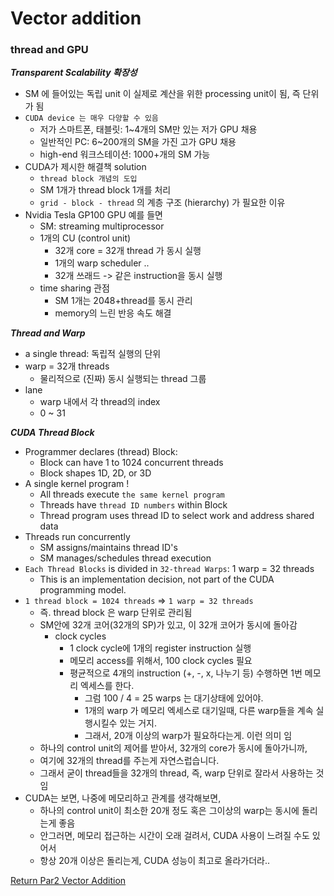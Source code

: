 # Vector addition

### thread and GPU

***Transparent Scalability 확장성***
- SM 에 들어있는 독립 unit 이 실제로 계산을 위한 processing unit이 됨, 즉 단위가 됨
- `CUDA device 는 매우 다양할 수 있음`
  - 저가 스마트폰, 태블릿: 1~4개의 SM만 있는 저가 GPU 채용
  - 일반적인 PC: 6~200개의 SM을 가진 고가 GPU 채용
  - high-end 워크스테이션: 1000+개의 SM 가능
- CUDA가 제시한 해결책 solution
  - `thread block 개념의 도입`
  - SM 1개가 thread block 1개를 처리
  - `grid - block - thread` 의 계층 구조 (hierarchy) 가 필요한 이유 
- Nvidia Tesla GP100 GPU 예를 들면
  - SM: streaming multiprocessor
  - 1개의 CU (control unit)
    - 32개 core = 32개 thread 가 동시 실행 
    - 1개의 warp scheduler ..       
    - 32개 쓰래드 -> 같은 instruction을 동시 실행
  - time sharing 관점
    - SM 1개는 2048+thread를 동시 관리
    - memory의 느린 반응 속도 해결

***Thread and Warp***
- a single thread: 독립적 실행의 단위
- warp = 32개 threads
  - 물리적으로 (진짜) 동시 실행되는 thread 그룹
- lane
  - warp 내에서 각 thread의 index
  - 0 ~ 31

***CUDA Thread Block***
- Programmer declares (thread) Block: 
  - Block can have 1 to 1024 concurrent threads
  - Block shapes 1D, 2D, or 3D
- A single kernel program !
  - All threads execute `the same kernel program`
  - Threads have `thread ID numbers` within Block
  - Thread program uses thread ID to select work and address shared data
- Threads run concurrently
  - SM assigns/maintains thread ID's
  - SM manages/schedules thread execution
- `Each Thread Blocks` is divided in `32-thread Warps`: 1 warp = 32 threads
  - This is an implementation decision, not part of the CUDA programming model.
- `1 thread block = 1024 threads` => `1 warp = 32 threads` 
  - 즉. thread block 은 warp 단위로 관리됨 
  - SM안에 32개 코어(32개의 SP)가 있고, 이 32개 코어가 동시에 돌아감
    - clock cycles
      - 1 clock cycle에 1개의 register instruction 실행
      - 메모리 access를 위해서, 100 clock cycles 필요 
      - 평균적으로 4개의 instruction (+, -, x, 나누기 등) 수행하면 1번 메모리 엑세스를 한다.
        - 그럼 100 / 4 = 25 warps 는 대기상태에 있어야. 
        - 1개의 warp 가 메모리 엑세스로 대기일때, 다른 warp들을 계속 실행시킬수 있는 거지.
        - 그래서, 20개 이상의 warp가 필요하다는게. 이런 의미 임
  - 하나의 control unit의 제어를 받아서, 32개의 core가 동시에 돌아가니까,
  - 여기에 32개의 thread를 주는게 자연스럽습니다.
  - 그래서 굳이 thread들을 32개의 thread, 즉, warp 단위로 잘라서 사용하는 것임 
- CUDA는 보면, 나중에 메모리하고 관계를 생각해보면, 
  - 하나의 control unit이 최소한 20개 정도 혹은 그이상의 warp는 동시에 돌리는게 좋음
  - 안그러면, 메모리 접근하는 시간이 오래 걸려서, CUDA 사용이 느려질 수도 있어서
  - 항상 20개 이상은 돌리는게, CUDA 성능이 최고로 올라가더라..

[Return Par2 Vector Addition](../README.md)  